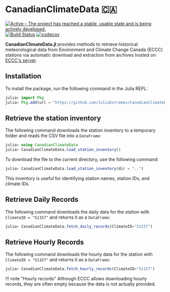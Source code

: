 # CanadianClimateData 🇨🇦

[![Active – The project has reached a stable, usable state and is being actively developed.](https://www.repostatus.org/badges/latest/active.svg)](https://www.repostatus.org/#active)
[![Build Status](https://github.com/JuliaExtremes/CanadianClimateData.jl/actions/workflows/CI.yml/badge.svg?branch=main)](https://github.com/JuliaExtremes/CanadianClimateData.jl/actions/workflows/CI.yml?query=branch%3Amain)
[![codecov](https://codecov.io/gh/JuliaExtremes/CanadianClimateData.jl/branch/dev/graph/badge.svg?token=7UGVMF0ENE)](https://codecov.io/gh/JuliaExtremes/CanadianClimateData.jl)

<!-- [![documentation stable](https://img.shields.io/badge/docs-stable-blue.svg)](https://juliaextremes.github.io/IDFDataCanada.jl/stable/) -->
<!-- [![documentation latest](https://img.shields.io/badge/docs-latest-blue.svg)](https://juliaextremes.github.io/IDFDataCanada.jl/dev/) -->

**CanadianClimateData.jl** provides methods to retrieve historical meteorological data from Environment and Climate Change Canada (ECCC) stations via automatic download and extraction from archives hosted on [ECCC's server](https://collaboration.cmc.ec.gc.ca/cmc/climate/Engineer_Climate/IDF/).

## Installation

To install the package, run the following command in the Julia REPL:

```julia
julia> import Pkg
julia> Pkg.add(url = "https://github.com/JuliaExtremes/CanadianClimateData.jl", rev = "main")
```


## Retrieve the station inventory

The following command downloads the station inventory to a temporary folder and reads the CSV file into a `DataFrame`:

```julia
julia> using CanadianClimateData
julia> CanadianClimateData.load_station_inventory()
```

To download the file to the current directory, use the following command:
```julia
julia> CanadianClimateData.load_station_inventory(dir = "..")
```

This inventory is useful for identifying station names, station IDs, and climate IDs.

## Retrieve Daily Records

The following command downloads the daily data for the station with `ClimateID = "51157"` and returns it as a `DataFrame`:

```julia
julia> CanadianClimateData.fetch_daily_records(ClimateID="51157")
```

## Retrieve Hourly Records

The following command downloads the hourly data for the station with `ClimateID = "51157"` and returns it as a `DataFrame`:

```julia
julia> CanadianClimateData.fetch_hourly_records(ClimateID="51157")
```

!!! note "Hourly records"
    Although ECCC allows downloading hourly records, they are often empty because the data is not actually provided.




<!-- ## Documentation 

See the [Package Documentation](https://juliaextremes.github.io/IDFDataCanada.jl) for details and examples. -->

